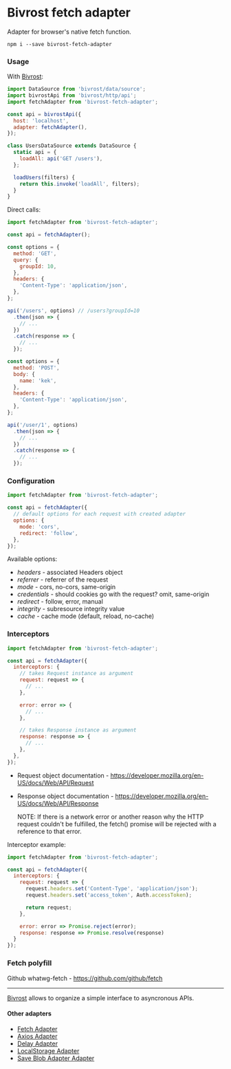 # Bivrost fetch adapter

Adapter for browser's native fetch function.

```
npm i --save bivrost-fetch-adapter
```

### Usage

With [Bivrost](https://github.com/tuchk4/bivrost):

```js
import DataSource from 'bivrost/data/source';
import bivrostApi from 'bivrost/http/api';
import fetchAdapter from 'bivrost-fetch-adapter';

const api = bivrostApi({
  host: 'localhost',
  adapter: fetchAdapter(),
});

class UsersDataSource extends DataSource {
  static api = {
    loadAll: api('GET /users'),
  };

  loadUsers(filters) {
    return this.invoke('loadAll', filters);
  }
}
```

Direct calls:

```js
import fetchAdapter from 'bivrost-fetch-adapter';

const api = fetchAdapter();

const options = {
  method: 'GET',
  query: {
    groupId: 10,
  },
  headers: {
    'Content-Type': 'application/json',
  },
};

api('/users', options) // /users?groupId=10
  .then(json => {
    // ...
  })
  .catch(response => {
    // ...
  });

const options = {
  method: 'POST',
  body: {
    name: 'kek',
  },
  headers: {
    'Content-Type': 'application/json',
  },
};

api('/user/1', options)
  .then(json => {
    // ...
  })
  .catch(response => {
    // ...
  });
```

### Configuration

```js
import fetchAdapter from 'bivrost-fetch-adapter';

const api = fetchAdapter({
  // default options for each request with created adapter
  options: {
    mode: 'cors',
    redirect: 'follow',
  },
});
```

Available options:

* _headers_ - associated Headers object
* _referrer_ - referrer of the request
* _mode_ - cors, no-cors, same-origin
* _credentials_ - should cookies go with the request? omit, same-origin
* _redirect_ - follow, error, manual
* _integrity_ - subresource integrity value
* _cache_ - cache mode (default, reload, no-cache)

### Interceptors

```js
import fetchAdapter from 'bivrost-fetch-adapter';

const api = fetchAdapter({
  interceptors: {
    // takes Request instance as argument
    request: request => {
      // ...
    },

    error: error => {
      // ...
    },

    // takes Response instance as argument
    response: response => {
      // ...
    },
  },
});
```

* Request object documentation -
  https://developer.mozilla.org/en-US/docs/Web/API/Request
* Response object documentation -
  https://developer.mozilla.org/en-US/docs/Web/API/Response

  NOTE: If there is a network error or another reason why the HTTP request
  couldn't be fulfilled, the fetch() promise will be rejected with a reference
  to that error.

Interceptor example:

```js
import fetchAdapter from 'bivrost-fetch-adapter';

const api = fetchAdapter({
  interceptors: {
    request: request => {
      request.headers.set('Content-Type', 'application/json');
      request.headers.set('access_token', Auth.accessToken);

      return request;
    },

    error: error => Promise.reject(error);
    response: response => Promise.resolve(response)
  }
});
```

### Fetch polyfill

Github whatwg-fetch - https://github.com/github/fetch

---

[Bivrost](https://github.com/tuchk4/bivrost) allows to organize a simple
interface to asyncronous APIs.

#### Other adapters

* [Fetch Adapter](https://github.com/tuchk4/bivrost/tree/master/packages/bivrost-fetch-adapter)
* [Axios Adapter](https://github.com/tuchk4/bivrost/tree/master/packages/bivrost-axios-adapter)
* [Delay Adapter](https://github.com/tuchk4/bivrost/tree/master/packages/bivrost-delay-adapter)
* [LocalStorage Adapter](https://github.com/tuchk4/bivrost/tree/master/packages/bivrost-local-storage-adapter)
* [Save Blob Adapter Adapter](https://github.com/tuchk4/bivrost/tree/master/packages/bivrost-save-blob-adapter)
